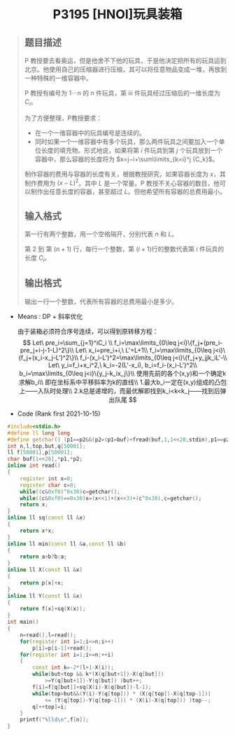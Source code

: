 <h1><center>P3195 [HNOI]玩具装箱</center></h1>

>## 题目描述
>
>P 教授要去看奥运，但是他舍不下他的玩具，于是他决定把所有的玩具运到北京。他使用自己的压缩器进行压缩，其可以将任意物品变成一堆，再放到一种特殊的一维容器中。
>
>P 教授有编号为 $1⋯n$ 的 $n$ 件玩具，第 iii 件玩具经过压缩后的一维长度为 $C_i$。
>
>为了方便整理，P教授要求：
>
>- 在一个一维容器中的玩具编号是连续的。
>- 同时如果一个一维容器中有多个玩具，那么两件玩具之间要加入一个单位长度的填充物。形式地说，如果将第 $i$ 件玩具到第 $j$ 个玩具放到一个容器中，那么容器的长度将为 $x=j−i+\sum\limits_{k=i}^j {C_k}$。
>
>制作容器的费用与容器的长度有关，根据教授研究，如果容器长度为 $x$，其制作费用为 $(x-L)^2$。其中 $L$ 是一个常量。P 教授不关心容器的数目，他可以制作出任意长度的容器，甚至超过 $L$。但他希望所有容器的总费用最小。
>
>## 输入格式
>
>第一行有两个整数，用一个空格隔开，分别代表 $n$ 和 $L$。
>
>第 $2$ 到 第 $(n + 1)$ 行，每行一个整数，第 $(i + 1)$行的整数代表第 $i$ 件玩具的长度 $C_i$。
>
>## 输出格式
>
>输出一行一个整数，代表所有容器的总费用最小是多少。

- Means : DP + 斜率优化

  由于装箱必须符合序号连续，可以得到原转移方程：
	$$
	Let\ pre_i=\sum_{j=1}^iC_i \\
	f_i=\max\limits_{0\leq j<i}\{f_j+(pre_i-pre_j+i-j-1-L)^2\}\\
	Let\ x_i=pre_i+i,\ L'=L+1\\
	f_i=\max\limits_{0\leq j<i}\{f_j+(x_i-x_j-L')^2\}\\
	f_i-(x_i-L')^2=\max\limits_{0\leq j<i}\{f_j+y_jjk_iL'-\\
	Let\ y_i=f_i+x_i^2,\ k_i=-2(L'-x_i), b_i=f_i-(x_i-L')^2\\
	b_i=\max\limits_{0\leq j<i}\{y_j-k_ix_j\}\\
	使用先前的各个(x,y)和一个确定k求解b_i\\
	即在坐标系中平移斜率为k的直线\\
	1.最大b_i一定在(x,y)组成的凸包上——入队时处理\\
	2.k总是递增的，而最优解即找到k_i<k<k_j——找到后弹出队尾
	$$
	
- Code (Rank first 2021-10-15)
```cpp
#include<stdio.h>
#define ll long long
#define getchar() (p1==p2&&(p2=(p1=buf)+fread(buf,1,1<<20,stdin),p1==p2))?EOF:*p1++
int n,l,top,but,q[50001];
ll f[50001],p[50001];
char buf[1<<20],*p1,*p2;
inline int read()
{
	register int x=0;
	register char c=0;
	while((c&0xf0)^0x30)c=getchar();
	while((c&0xf0)==0x30)x=(x<<1)+(x<<3)+(c^0x30),c=getchar();
	return x;
}
inline ll sq(const ll &x)
{
	return x*x;
}
inline ll min(const ll &a,const ll &b)
{
	return a>b?b:a;
}
inline ll X(const ll &x)
{
	return p[x]+x;
}
inline ll Y(const ll &x)
{
	return f[x]+sq(X(x));
}
int main()
{
	n=read(),l=read();
	for(register int i=1;i<=n;i++)
		p[i]=p[i-1]+read();
	for(register int i=1;i<=n;++i)
	{
		const int k=-2*(l+1-X(i));
		while(but<top && k*(X(q[but+1])-X(q[but]))
			>=Y(q[but+1])-Y(q[but]) )but++;
		f[i]=f[q[but]]+sq(X(i)-X(q[but])-l-1);
		while(top>but&&(Y(i)-Y(q[top])) * (X(q[top])-X(q[top-1]))
			<= (Y(q[top])-Y(q[top-1])) * (X(i)-X(q[top])) )top--;
		q[++top]=i;
	}
	printf("%lld\n",f[n]);
}
```

​	

